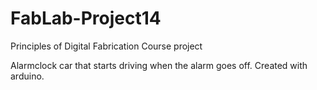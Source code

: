 # FabLab-Project14
Principles of Digital Fabrication Course project

Alarmclock car that starts driving when the alarm goes off. Created with arduino.

